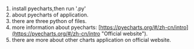 


1. install pyecharts,then run '.py'   
2. about pyecharts of application.
3. there are three python of files.
4. more information about pyecharts: [https://pyecharts.org/#/zh-cn/intro](https://pyecharts.org/#/zh-cn/intro "Official website").
5. there are more about other charts application on official website.
